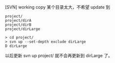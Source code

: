 [SVN] working copy 某个目录太大，不希望 update 到

```
project/
project/dirA
project/dirB
project/dirLarge

> cd project/
> svn up --set-depth exclude dirLarge
D dirLarge
```

以后更新 svn up project/ 就不会再更新到 dirLarge 了。
